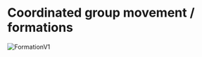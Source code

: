 # Coordinated group movement / formations
![FormationV1](https://github.com/AlejandroRocaVandeSype/CoordinatedGroup-Movement/assets/31854308/d54507c6-37f9-404c-b93b-89361744cb61)
